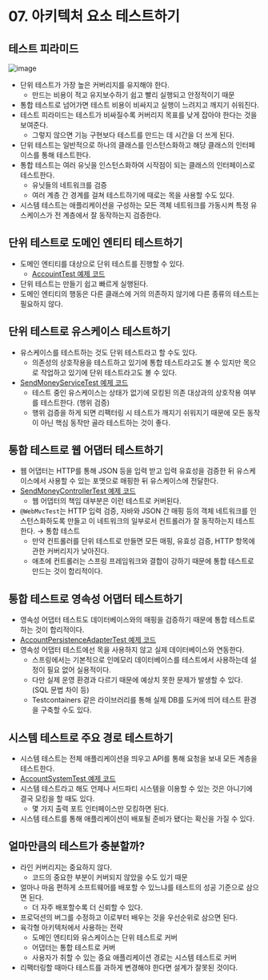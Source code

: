 # 07. 아키텍처 요소 테스트하기

## 테스트 피라미드

![image](https://github.com/ldk980130/TIL/assets/78652144/3f602401-6538-4cbd-b656-c6da52c41c0a)

- 단위 테스트가 가장 높은 커버리지를 유지해야 한다.
    - 만드는 비용이 적고 유지보수하기 쉽고 빨리 실행되고 안정적이기 때문
- 통합 테스트로 넘어가면 테스트 비용이 비싸지고 실행이 느려지고 깨지기 쉬워진다.
- 테스트 피라미드는 테스트가 비싸질수록 커버리지 목표를 낮게 잡아야 한다는 것을 보여준다.
    - 그렇지 않으면 기능 구현보다 테스트를 만드는 데 시간을 더 쓰게 된다.
- 단위 테스트는 일반적으로 하나의 클래스를 인스턴스화하고 해당 클래스의 인터페이스를 통해 테스트한다.
- 통합 테스트는 여러 유닛을 인스턴스화하여 시작점이 되는 클래스의 인터페이스로 테스트한다.
    - 유닛들의 네트워크를 검증
    - 여러 계층 간 경계를 걸쳐 테스트하기에 때로는 목을 사용할 수도 있다.
- 시스템 테스트는 애플리케이션을 구성하는 모든 객체 네트워크를 가동시켜 특정 유스케이스가 전 계층에서 잘 동작하는지 검증한다.

## 단위 테스트로 도메인 엔티티 테스트하기

- 도메인 엔티티를 대상으로 단위 테스트를 진행할 수 있다.
    - [AccouintTest 예제 코드](https://github.com/ldk980130/clean-architecture-hands-on/blob/main/src/test/java/com/practice/cleanarichitecturehandson/buckpal/account/domain/AccountTest.java)
- 단위 테스트는 만들기 쉽고 빠르게 실행된다.
- 도메인 엔티티의 행동은 다른 클래스에 거의 의존하지 않기에 다른 종류의 테스트는 필요하지 않다.

## 단위 테스트로 유스케이스 테스트하기

- 유스케이스를 테스트하는 것도 단위 테스트라고 할 수도 있다.
    - 의존성의 상호작용을 테스트하고 있기에 통합 테스트라고도 볼 수 있지만 목으로 작업하고 있기에 단위 테스트라고도 볼 수 있다.
- [SendMoneyServiceTest 예제 코드](https://github.com/ldk980130/clean-architecture-hands-on/blob/main/src/test/java/com/practice/cleanarichitecturehandson/buckpal/account/application/service/SendMoneyServiceTest.java)
    - 테스트 중인 유스케이스는 상태가 없기에 모킹된 의존 대상과의 상호작용 여부를 테스트한다. (행위 검증)
    - 행위 검증을 하게 되면 리팩터링 시 테스트가 깨지기 쉬워지기 때문에 모든 동작이 아닌 핵심 동작만 골라 테스트하는 것이 좋다.

## 통합 테스트로 웹 어댑터 테스트하기

- 웹 어댑터는 HTTP를 통해 JSON 등을 입력 받고 입력 유효성을 검증한 뒤 유스케이스에서 사용할 수 있는 포맷으로 매핑한 뒤 유스케이스에 전달한다.
- [SendMoneyControllerTest 예제 코드](https://github.com/ldk980130/clean-architecture-hands-on/blob/main/src/test/java/com/practice/cleanarichitecturehandson/buckpal/account/adapter/in/web/SendMoneyControllerTest.java)
    - 웹 어댑터의 책임 대부분은 이런 테스트로 커버된다.
- `@WebMvcTest`는 HTTP 입력 검증, 자바와 JSON 간 매핑 등의 객체 네트워크를 인스턴스화하도록 만들고 이 네트워크의 일부로서 컨트롤러가 잘 동작하는지 테스트한다. → 통합 테스트
    - 만약 컨트롤러를 단위 테스트로 만들면 모든 매핑, 유효성 검증, HTTP 항목에 관한 커버리지가 낮아진다.
    - 애초에 컨트롤러는 스프링 프레임워크와 결합이 강하기 때문에 통합 테스트로 만드는 것이 합리적이다.

## 통합 테스트로 영속성 어댑터 테스트하기

- 영속성 어댑터 테스트도 데이터베이스와의 매핑을 검증하기 때문에 통합 테스트로 하는 것이 합리적이다.
- [AccountPersistenceAdapterTest 예제 코드](https://github.com/ldk980130/clean-architecture-hands-on/blob/main/src/test/java/com/practice/cleanarichitecturehandson/buckpal/account/adapter/out/persistence/AccountPersistenceAdapterTest.java)
- 영속성 어댑터 테스트에선 목을 사용하지 않고 실제 데이터베이스와 연동한다.
  - 스프링에서는 기본적으로 인메모리 데이터베이스를 테스트에서 사용하는데 설정이 필요 없어 실용적이다.
  - 다만 실제 운영 환경과 다르기 때문에 예상치 못한 문제가 발생할 수 있다. (SQL 문법 차이 등)
  - Testcontainers 같은 라이브러리를 통해 실제 DB를 도커에 띄어 테스트 환경을 구축할 수도 있다.

## 시스템 테스트로 주요 경로 테스트하기

- 시스템 테스트는 전체 애플리케이션을 띄우고 API를 통해 요청을 보내 모든 계층을 테스트한다.
- [AccountSystemTest 예제 코드](https://github.com/ldk980130/clean-architecture-hands-on/blob/main/src/test/java/com/practice/cleanarichitecturehandson/buckpal/AccountSystemTest.java)
- 시스템 테스트라고 해도 언제나 서드파티 시스템을 이용할 수 있는 것은 아니기에 결국 모킹을 할 때도 있다.
  - 몇 가지 출력 포트 인터페이스만 모킹하면 된다.
- 시스템 테스트를 통해 애플리케이션이 배포될 준비가 됐다는 확신을 가질 수 있다.

## 얼마만큼의 테스트가 충분할까?

- 라인 커버리지는 중요하지 않다.
  - 코드의 중요한 부분이 커버되지 않았을 수도 있기 때문
- 얼마나 마음 편하게 소프트웨어를 배포할 수 있느냐를 테스트의 성공 기준으로 삼으면 된다.
  - 더 자주 배포할수록 더 신뢰할 수 있다.
- 프로덕션의 버그를 수정하고 이로부터 배우는 것을 우선순위로 삼으면 된다.
- 육각형 아키텍처에서 사용하는 전략
  - 도메인 엔티티와 유스케이스는 단위 테스트로 커버
  - 어댑터는 통합 테스트로 커버
  - 사용자가 취할 수 있는 중요 애플리케이션 경로는 시스템 테스트로 커버
- 리팩터링할 때마다 테스트를 과하게 변경해야 한다면 설계가 잘못된 것이다.
